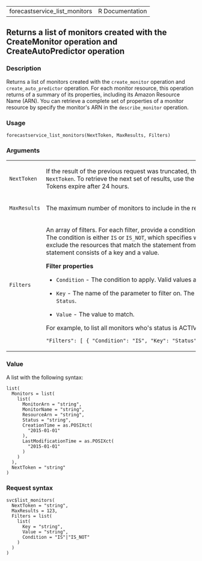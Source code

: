 <table style="width: 100%;">
<tbody>
<tr class="odd">
<td>forecastservice_list_monitors</td>
<td style="text-align: right;">R Documentation</td>
</tr>
</tbody>
</table>

## Returns a list of monitors created with the CreateMonitor operation and CreateAutoPredictor operation

### Description

Returns a list of monitors created with the `create_monitor` operation
and `create_auto_predictor` operation. For each monitor resource, this
operation returns of a summary of its properties, including its Amazon
Resource Name (ARN). You can retrieve a complete set of properties of a
monitor resource by specify the monitor's ARN in the `describe_monitor`
operation.

### Usage

    forecastservice_list_monitors(NextToken, MaxResults, Filters)

### Arguments

<table>
<colgroup>
<col style="width: 35%" />
<col style="width: 65%" />
</colgroup>
<tbody>
<tr class="odd">
<td><code
id="forecastservice_list_monitors_:_NextToken">NextToken</code></td>
<td><p>If the result of the previous request was truncated, the response
includes a <code>NextToken</code>. To retrieve the next set of results,
use the token in the next request. Tokens expire after 24
hours.</p></td>
</tr>
<tr class="even">
<td><code
id="forecastservice_list_monitors_:_MaxResults">MaxResults</code></td>
<td><p>The maximum number of monitors to include in the
response.</p></td>
</tr>
<tr class="odd">
<td><code
id="forecastservice_list_monitors_:_Filters">Filters</code></td>
<td><p>An array of filters. For each filter, provide a condition and a
match statement. The condition is either <code>IS</code> or
<code>IS_NOT</code>, which specifies whether to include or exclude the
resources that match the statement from the list. The match statement
consists of a key and a value.</p>
<p><strong>Filter properties</strong></p>
<ul>
<li><p><code>Condition</code> - The condition to apply. Valid values are
<code>IS</code> and <code>IS_NOT</code>.</p></li>
<li><p><code>Key</code> - The name of the parameter to filter on. The
only valid value is <code>Status</code>.</p></li>
<li><p><code>Value</code> - The value to match.</p></li>
</ul>
<p>For example, to list all monitors who's status is ACTIVE, you would
specify:</p>
<p><code
style="white-space: pre;">⁠"Filters": [ { "Condition": "IS", "Key": "Status", "Value": "ACTIVE" } ]⁠</code></p></td>
</tr>
</tbody>
</table>

### Value

A list with the following syntax:

    list(
      Monitors = list(
        list(
          MonitorArn = "string",
          MonitorName = "string",
          ResourceArn = "string",
          Status = "string",
          CreationTime = as.POSIXct(
            "2015-01-01"
          ),
          LastModificationTime = as.POSIXct(
            "2015-01-01"
          )
        )
      ),
      NextToken = "string"
    )

### Request syntax

    svc$list_monitors(
      NextToken = "string",
      MaxResults = 123,
      Filters = list(
        list(
          Key = "string",
          Value = "string",
          Condition = "IS"|"IS_NOT"
        )
      )
    )
